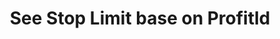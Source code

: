 ---
title: See Stop Limit base on Profitld
position_number: 11
type: get
description: /v1/future-u/trade/entrust/profit-detail
parameters:
    -
        name: profitId
        type: integer
        mandatory: true
        default: N/A
        description: Stop limit ID
        ranges:
content_markdown: |-

                 #### **Limit Flow Rules**

                 200/s/apikey
left_code_blocks:
    -
        code_block: "public void getMarketConfig() {\r\n\tString text = HttpUtil.get(URL + \"/data/api/v1/future-u/trade/getMarketConfig\");\r\n\tSystem.out.println(text);\r\n}"
        title: Java
        language: java
right_code_blocks:
    - code_block: |-
        {
         "msgInfo": {
            "code": "",
            "msg": ""
          },
          "msg": "",
          "data": {
            "createdTime": 0, //Time
            "entryPrice": 0, //Open position average price
            "executedQty": 0, //Actual transaction
            "isolatedMargin": 0, //Isolated Margin
            "origQty": 0, //Quantity (Cont)
            "positionSide": "", //Position side
            "positionSize": 0, //Position quantity (Cont)
            "profitId": 0, //Order ID
            "state": "", //Order state:NOT_TRIGGERED：New order (not triggered);TRIGGERING:Triggering;TRIGGERED:Triggered;USER_REVOCATION:User revocation;PLATFORM_REVOCATION:Platform revocation (rejection);EXPIRED:expired;
            "symbol": "", //Trading pair
            "triggerProfitPrice": 0, //Stop profit price
            "triggerStopPrice": 0 //Stop loss price
          },
          "code": 200
        }
      title: Response
      language: json
---